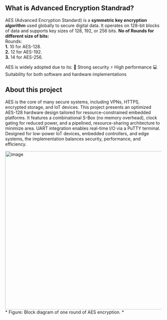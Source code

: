 ## What is Advanced Encryption Standrad?
AES (Advanced Encryption Standard) is a **symmetric key encryption algorithm** used globally to secure digital data. It operates on 128-bit blocks of data and supports key sizes of 128, 192, or 256 bits.
**No of Rounds for different size of bits:** <br>
Rounds: <br>
**1.** 10 for AES-128. <br>
**2.** 12 for AES-192. <br>
**3.** 14 for AES-256. <br>


AES is widely adopted due to its:
🔐 Strong security
⚡ High performance
💻 Suitability for both software and hardware implementations


## About this project
AES is the core of many secure systems, including VPNs, HTTPS, encrypted storage, and IoT devices.
This project presents an optimized AES-128 hardware design tailored for resource-constrained embedded platforms. It features a combinational S-Box (no memory overhead), clock gating for reduced power, and a pipelined, resource-sharing architecture to minimize area. UART integration enables real-time I/O via a PuTTY terminal. Designed for low-power IoT devices, embedded controllers, and edge systems, the implementation balances security, performance, and efficiency.

<img width="1280" height="510" alt="image" src="https://github.com/user-attachments/assets/a7b658b1-e0e6-4a97-b88e-5d5b3df29ddb" />
* Figure: Block diagram of one round of AES encryption. *
